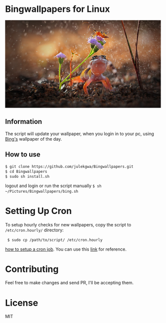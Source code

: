 # Bingwallpapers for Linux

![Bing Wallpaper](bing.png)

## Information

The script will update your wallpaper, when you login in to your pc, using [Bing's](https://bingwallpaper.com/) wallpaper of the day.

## How to use

```
$ git clone https://github.com/julekgwa/Bingwallpapers.git
$ cd Bingwallpapers
$ sudo sh install.sh
```
logout and login or run the script manually
``$ sh ~/Pictures/Bingwallpapers/bing.sh``

# Setting Up Cron

To setup hourly checks for new wallpapers, copy the script to ``/etc/cron.hourly/`` directory:

`` $ sudo cp /path/to/script/ /etc/cron.hourly``

[how to setup a cron job](https://askubuntu.com/questions/2368/how-do-i-set-up-a-cron-job).  You can use this [link](https://crontab-generator.org/) for reference.

# Contributing
Feel free to make changes and send PR, I'll be accepting them.

# License
MIT

